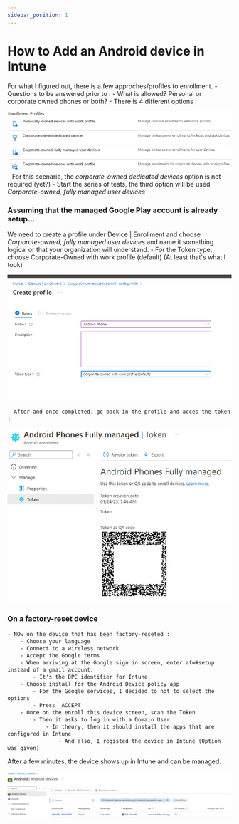 ```yaml
---
sidebar_position: 1
---
```


# How to Add an Android device in Intune

For what I figured out, there is a few approches/profiles to enrollment. 
    - Questions to be answered prior to :
            - What is allowed? Personal or corporate owned phones or both?
            - There is 4 different options :

![Intune Android Enrollment](./Android-enrollment.jpg)
            - For this scenario, the *corporate-owned dedicated devices* option is not required (yet?)
            - Start the series of tests, the third option will be used *Corporate-owned, fully managed user devices*

### Assuming that the managed Google Play account is already setup... 

We need to create a profile under Device | Enrollment and choose *Corporate-owned, fully managed user devices* and name it something logical or that your organization will understand.
    - For the Token type, choose Corporate-Owned with work profile (default) (At least that's what I took)

![Intune Corporate owned fully managed](.\Corporate-owned-fully-managed-user-devices.png)

    - After and once completed, go back in the profile and acces the token :

![Intune Token](.\Token.png)

### On a factory-reset device

    - NOw on the device that has been factory-reseted :
        - Choose your language
        - Connect to a wireless network
        - Accept the Google terms
        - When arriving at the Google sign in screen, enter afw#setup instead of a gmail account. 
            - It's the DPC identifier for Intune
        - Choose install for the Android Device policy app
            - For the Google services, I decided to not to select the options
            - Press  ACCEPT
        - Once on the enroll this device screen, scan the Token
            - Then it asks to log in with a Domain User
                - In theory, then it should install the apps that are configured in Intune
                    - And also, I registed the device in Intune (Option was given)

After a few minutes, the device shows up in Intune and can be managed.

![Intune Androiddevices](.\Androiddevices.png)